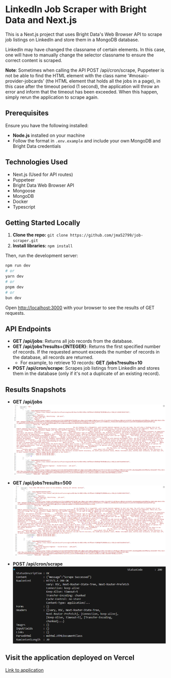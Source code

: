 # LinkedIn Job Scraper with Bright Data and Next.js

This is a Next.js project that uses Bright Data's Web Browser API to scrape job listings on LinkedIn and store them in a MongoDB database.

LinkedIn may have changed the classname of certain elements. In this case, one will have to manually change the selector classname to ensure the correct content is scraped.

**Note**: Sometimes when calling the API POST /api/cron/scrape, Puppeteer is not be able to find the HTML element with the class name '#mosaic-provider-jobcards' (the HTML element that holds all the jobs in a page), in this case after the timeout period (1 second), the application will throw an error and inform that the timeout has been exceeded. When this happen, simply rerun the application to scrape again. 

## Prerequisites

Ensure you have the following installed:
- **Node.js** installed on your machine
- Follow the format in `.env.example` and include your own MongoDB and Bright Data credentials

## Technologies Used
 
- Next.js (Used for API routes)
- Puppeteer
- Bright Data Web Browser API
- Mongoose
- MongoDB
- Docker
- Typescript

## Getting Started Locally

1. __Clone the repo:__ `git clone https://github.com/jma52799/job-scraper.git`
2. __Install libraries:__ `npm install`

Then, run the development server:

```bash
npm run dev
# or
yarn dev
# or
pnpm dev
# or
bun dev
```

Open [http://localhost:3000](http://localhost:3000) with your browser to see the results of GET requests.

## API Endpoints

- **GET /api/jobs**: Returns all job records from the database.
- **GET /api/jobs?results={INTEGER}**: Returns the first specified number of records. If the requested amount exceeds the number of records in the database, all records are returned.
   - For example, to retrieve 10 records: **GET /jobs?results=10**
- **POST /api/cron/scrape**: Scrapes job listings from LinkedIn and stores them in the database (only if it's not a duplicate of an existing record).

## Results Snapshots

- **GET /api/jobs**
![GET All Jobs Image](public/jobs.png)

- **GET /api/jobs?results=500**
![GET Some Jobs Image](public/jobs_query.png)

- **POST /api/cron/scrape**
![Scrape Success Image](public/scrape.png)

## Visit the application deployed on Vercel

 [Link to application](https://next-job-scraper.vercel.app/)
